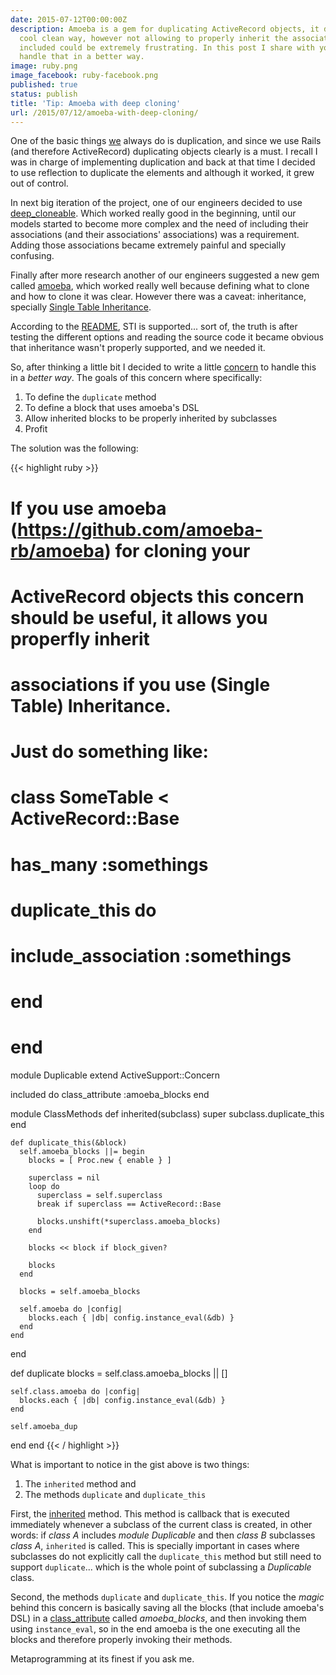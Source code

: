 ```yaml
---
date: 2015-07-12T00:00:00Z
description: Amoeba is a gem for duplicating ActiveRecord objects, it does it in a
  cool clean way, however not allowing to properly inherit the associations to be
  included could be extremely frustrating. In this post I share with you a way to
  handle that in a better way.
image: ruby.png
image_facebook: ruby-facebook.png
published: true
status: publish
title: 'Tip: Amoeba with deep cloning'
url: /2015/07/12/amoeba-with-deep-cloning/
---
```


One of the basic things [we](http://www.selectablemedia.com) always do is duplication, and since we use Rails (and therefore ActiveRecord) duplicating objects clearly is a must. I recall I was in charge of implementing duplication and back at that time I decided to use reflection to duplicate the elements and although it worked, it grew out of control.

In next big iteration of the project, one of our engineers decided to use [deep_cloneable](https://github.com/moiristo/deep_cloneable). Which worked really good in the beginning, until our models started to become more complex and the need of including their associations (and their associations' associations) was a requirement. Adding those associations became extremely painful and specially confusing.

Finally after more research another of our engineers suggested a new gem called [amoeba](https://github.com/amoeba-rb/amoeba), which worked really well because defining what to clone and how to clone it was clear. However there was a caveat: inheritance, specially [Single Table Inheritance](http://api.rubyonrails.org/classes/ActiveRecord/Base.html#class-ActiveRecord::Base-label-Single+table+inheritance).

According to the [README](https://github.com/amoeba-rb/amoeba/blob/master/README.md), STI is supported... sort of, the truth is after testing the different options and reading the source code it became obvious that inheritance wasn't properly supported, and we needed it.

So, after thinking a little bit I decided to write a little [concern](http://api.rubyonrails.org/classes/ActiveSupport/Concern.html) to handle this in a *better way*. The goals of this concern where specifically:

1. To define the ``duplicate`` method
2. To define a block that uses amoeba's DSL
3. Allow inherited blocks to be properly inherited by subclasses
4. Profit

The solution was the following:

{{< highlight ruby >}}
# If you use amoeba (https://github.com/amoeba-rb/amoeba) for cloning your
# ActiveRecord objects this concern should be useful, it allows you properfly inherit
# associations if you use (Single Table) Inheritance.
#
# Just do something like:
# 
# class SomeTable < ActiveRecord::Base
#   has_many :somethings
#
#   duplicate_this do
#     include_association :somethings
#   end
# end

module Duplicable
  extend ActiveSupport::Concern

  included do
    class_attribute :amoeba_blocks
  end

  module ClassMethods
    def inherited(subclass)
      super
      subclass.duplicate_this
    end

    def duplicate_this(&block)
      self.amoeba_blocks ||= begin
        blocks = [ Proc.new { enable } ]

        superclass = nil
        loop do
          superclass = self.superclass
          break if superclass == ActiveRecord::Base

          blocks.unshift(*superclass.amoeba_blocks)
        end

        blocks << block if block_given?

        blocks
      end

      blocks = self.amoeba_blocks

      self.amoeba do |config|
        blocks.each { |db| config.instance_eval(&db) }
      end
    end
  end

  def duplicate
    blocks = self.class.amoeba_blocks || []

    self.class.amoeba do |config|
      blocks.each { |db| config.instance_eval(&db) }
    end

    self.amoeba_dup
  end
end
{{< / highlight >}}


What is important to notice in the gist above is two things:

1. The ``inherited`` method and
2. The methods ``duplicate`` and ``duplicate_this``

First, the [inherited](http://ruby-doc.org/core-2.2.2/Class.html#method-i-inherited) method. This method is callback that is executed immediately whenever a subclass of the current class is created, in other words: if *class A* includes *module Duplicable* and then *class B* subclasses *class A*, ``inherited`` is called. This is specially important in cases where subclasses do not explicitly call the ``duplicate_this`` method but still need to support ``duplicate``... which is the whole point of subclassing a *Duplicable* class.

Second, the methods ``duplicate`` and ``duplicate_this``. If you notice the *magic* behind this concern is basically saving all the blocks (that include amoeba's DSL) in a [class_attribute](http://api.rubyonrails.org/classes/Class.html#method-i-class_attribute) called *amoeba_blocks*, and then invoking them using ``instance_eval``, so in the end amoeba is the one executing all the blocks and therefore properly invoking their methods.

Metaprogramming at its finest if you ask me.

